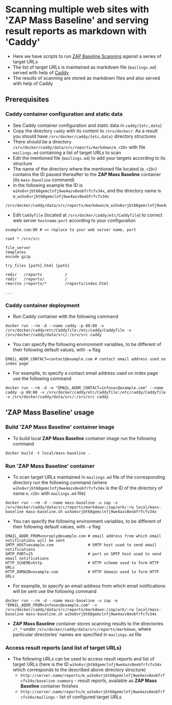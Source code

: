 # Scanning multiple web sites with 'ZAP Mass Baseline' and serving result reports as markdown with 'Caddy'

* Here we have scripts to run [ZAP Baseline Scanning](https://www.zaproxy.org/docs/docker/baseline-scan/) against a series of target URLs
* The list of target URLs is maintained as markdown file (`mailings.md`) served with help of [Caddy](https://caddyserver.com/)
* The results of scanning are stored as markdown files and also served with help of Caddy

## Prerequisites

### Caddy container configuration and static data

* See Caddy container configuration and static data in `caddy/{etc,data}`
* Copy the directory `caddy` with its content to `/srv/docker/`. As a result you should have `/srv/docker/caddy/{etc,data}` directory structures
* There should be a directory `/srv/docker/caddy/data/src/reports/markdown/m_<ID>` with file `mailings.md` containing a list of target URLs to scan
* Edit the mentioned file (`mailings.md`) to add your targets according to its structure
* The name of the directory where the mentioned file located (`m_<ID>`) contains the ID passed thereafter to the **ZAP Mass Baseline** container (its `mass-baseline` command)
* In the following example the ID is `wiho6vrjbt68gemclnfj9we4azv8eobfrfcfv34x`, and the directory name is `m_wiho6vrjbt68gemclnfj9we4azv8eobfrfcfv34x`

```
/srv/docker/caddy/data/src/reports/markdown/m_wiho6vrjbt68gemclnfj9we4azv8eobfrfcfv34x/mailings.md
```

* Edit `Caddyfile` (located at `/srv/docker/caddy/etc/Caddyfile`) to correct web server `hostname:port` according to your configuration

```
example.com:80 # => replace to your web server name, port

root * /srv/src

file_server
templates
encode gzip

try_files {path}.html {path}

redir   /reports          /
redir   /reports/         /
rewrite /reports/*        /reports/index.html

...
```

### Caddy container deployment

* Run Caddy container with the following command

```
docker run --rm -d --name caddy -p 80:80 -v /srv/docker/caddy/etc/Caddyfile:/etc/caddy/Caddyfile -v /srv/docker/caddy/data/src/:/srv/src caddy
```

* You can specify the following environment variables, to be different of their following default values, with `-e` flag

```
EMAIL_ADDR_CONTACT=contact@example.com # contact email address used on index page
```

* For examplle, to specify a contact email address used on index page use the following command

```
docker run --rm -d -e "EMAIL_ADDR_CONTACT=infosec@example.com" --name caddy -p 80:80 -v /srv/docker/caddy/etc/Caddyfile:/etc/caddy/Caddyfile -v /srv/docker/caddy/data/src/:/srv/src caddy
```

## 'ZAP Mass Baseline' usage

### Build 'ZAP Mass Baseline' container image

* To build local **ZAP Mass Baseline** container image run the following command
 
```
docker build -t local/mass-baseline .
```

### Run 'ZAP Mass Baseline' container

* To scan target URLs maintained in `mailings.md` file of the corresponding directory run the following command (where `wiho6vrjbt68gemclnfj9we4azv8eobfrfcfv34x` is the ID of the directory of name `m_<ID>` with `mailings.md` file)

```
docker run --rm -d --name mass-baseline -u zap -v /srv/docker/caddy/data/src/reports/markdown:/zap/wrk/:rw local/mass-baseline mass-baseline.sh wiho6vrjbt68gemclnfj9we4azv8eobfrfcfv34x
```

* You can specify the following environment variables, to be different of their following default values, with `-e` flag

```
EMAIL_ADDR_FROM=noreply@example.com # email address from which email notifications will be sent
SMTP_HOST=example.com               # SMTP host used to send email notifications
SMTP_PORT=25                        # port on SMTP host used to send email notifications
HTTP_SCHEME=http                    # HTTP scheme used to form HTTP URLs
HTTP_DOMAIN=example.com             # HTTP domain used to form HTTP URLs
```

* For examplle, to specify an email address from which email notifications will be sent use the following command

```
docker run --rm -d --name mass-baseline -u zap -e "EMAIL_ADDR_FROM=infosec@example.com" -v /srv/docker/caddy/data/src/reports/markdown:/zap/wrk/:rw local/mass-baseline mass-baseline.sh wiho6vrjbt68gemclnfj9we4azv8eobfrfcfv34x
```

* **ZAP Mass Baseline** container stores scanning results to the directories `/r_*` under `/srv/docker/caddy/data/src/reports/markdown`, where particular directories' names are specified in `mailings.md` file

### Access result reports (and list of target URLs)

* The following URLs can be used to access result reports and list of target URLs (here is the ID `wiho6vrjbt68gemclnfj9we4azv8eobfrfcfv34x` which corresponds to the described above directory structure)
  * `http://server.name/reports/m_wiho6vrjbt68gemclnfj9we4azv8eobfrfcfv34x/baseline-summary` - result reports, available as **ZAP Mass Baseline** container finishes
  * `http://server.name/reports/m_wiho6vrjbt68gemclnfj9we4azv8eobfrfcfv34x/mailings` - list of configured target URLs
